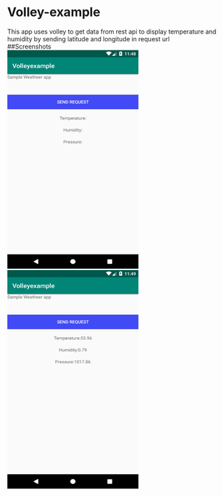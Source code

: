 # Volley-example
This app uses volley to get data from rest api to display temperature and humidity by sending latitude and longitude in request url<br>
##Screenshots<br>
<img src="https://raw.githubusercontent.com/salmanma6/Volley-example/master/s1.png" width="300px" height="500px" />
<img src="https://raw.githubusercontent.com/salmanma6/Volley-example/master/s2.png" width="300px" height="500px" />
